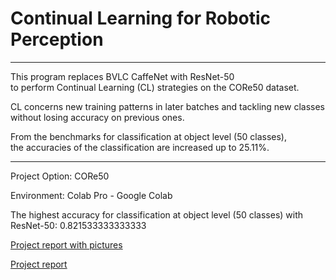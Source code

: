 # Continual Learning for Robotic Perception

---
This program replaces BVLC CaffeNet with ResNet-50<br/>
to perform Continual Learning (CL) strategies on the CORe50 dataset.

CL concerns new training patterns in later batches and tackling new classes<br/>
without losing accuracy on previous ones.

From the benchmarks for classification at object level (50 classes),<br/>
the accuracies of the classification are increased up to 25.11%.

---
Project Option: CORe50

Environment: Colab Pro - Google Colab

The highest accuracy for classification at object level (50 classes) with ResNet-50: 0.821533333333333

[Project report with pictures](https://github.com/marxshen/Continual-Learning-for-Robotic-Perception/blob/master/Report%20for%20Continual%20Learning%20(CL)%20for%20Robotic%20Perception.pdf)

[Project report](https://github.com/marxshen/Continual-Learning-for-Robotic-Perception/blob/master/Report%20for%20Continual%20Learning%20(CL)%20for%20Robotic%20Perception.md)
